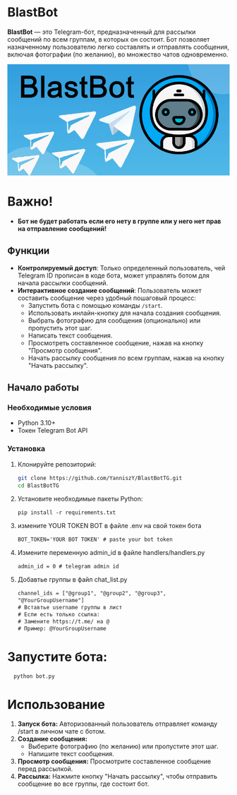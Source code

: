 # BlastBot

**BlastBot** — это Telegram-бот, предназначенный для рассылки сообщений по всем группам, в которых он состоит. Бот позволяет назначенному пользователю легко составлять и отправлять сообщения, включая фотографии (по желанию), во множество чатов одновременно.

![logo](img/logo.jpg)

# Важно!
  - **Бот не будет работать если его нету в группе или у него нет прав на отправление сообщений!**

## Функции

- **Контролируемый доступ**: Только определенный пользователь, чей Telegram ID прописан в коде бота, может управлять ботом для начала рассылки сообщений.
- **Интерактивное создание сообщений**: Пользователь может составить сообщение через удобный пошаговый процесс:
  - Запустить бота с помощью команды `/start`.
  - Использовать инлайн-кнопку для начала создания сообщения.
  - Выбрать фотографию для сообщения (опционально) или пропустить этот шаг.
  - Написать текст сообщения.
  - Просмотреть составленное сообщение, нажав на кнопку "Просмотр сообщения".
  - Начать рассылку сообщения по всем группам, нажав на кнопку "Начать рассылку".

## Начало работы

### Необходимые условия

- Python 3.10+
- Токен Telegram Bot API

### Установка

1. Клонируйте репозиторий:

   ```bash
   git clone https://github.com/YanniszY/BlastBotTG.git
   cd BlastBotTG
   ```

2. Установите необходимые пакеты Python:

      ```
      pip install -r requirements.txt
      ```
      
3. измените YOUR TOKEN BOT в файле .env на свой токен бота
   ```
   BOT_TOKEN='YOUR BOT TOKEN' # paste your bot token
   ```

4. Измените переменную admin_id в файле handlers/handlers.py
   ```
   admin_id = 0 # telegram admin id
   ```

5. Добавтье группы в файл chat_list.py
    ```
    channel_ids = ["@group1", "@group2", "@group3", "@YourGroupUsername"]
    # Вставтье username группы в лист
    # Если есть только ссылка:
    # Замените https://t.me/ на @
    # Пример: @YourGroupUsername
    ```
  
# Запустите бота:
      
      python bot.py
      
# Использование

  1. **Запуск бота:** Авторизованный пользователь отправляет команду /start в личном чате с ботом.
  2. **Создание сообщения:**
     - Выберите фотографию (по желанию) или пропустите этот шаг.
     - Напишите текст сообщения.
  4. **Просмотр сообщения:** Просмотрите составленное сообщение перед рассылкой.
  5. **Рассылка:** Нажмите кнопку "Начать рассылку", чтобы отправить сообщение во все группы, где состоит бот.
